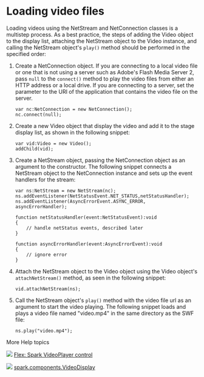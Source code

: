 # Loading video files

<div>

Loading videos using the NetStream and NetConnection classes is a multistep
process. As a best practice, the steps of adding the Video object to the display
list, attaching the NetStream object to the Video instance, and calling the
NetStream object's `play()` method should be performed in the specified order:

1.  Create a NetConnection object. If you are connecting to a local video file
    or one that is not using a server such as Adobe's Flash Media Server 2, pass
    `null` to the `connect()` method to play the video files from either an HTTP
    address or a local drive. If you are connecting to a server, set the
    parameter to the URI of the application that contains the video file on the
    server.

        var nc:NetConnection = new NetConnection();
        nc.connect(null);

2.  Create a new Video object that display the video and add it to the stage
    display list, as shown in the following snippet:

        var vid:Video = new Video();
        addChild(vid);

3.  Create a NetStream object, passing the NetConnection object as an argument
    to the constructor. The following snippet connects a NetStream object to the
    NetConnection instance and sets up the event handlers for the stream:

        var ns:NetStream = new NetStream(nc);
        ns.addEventListener(NetStatusEvent.NET_STATUS,netStatusHandler);
        ns.addEventListener(AsyncErrorEvent.ASYNC_ERROR, asyncErrorHandler);

        function netStatusHandler(event:NetStatusEvent):void
        {
        	// handle netStatus events, described later
        }

        function asyncErrorHandler(event:AsyncErrorEvent):void
        {
        	// ignore error
        }

4.  Attach the NetStream object to the Video object using the Video object's
    `attachNetStream()` method, as seen in the following snippet:

        vid.attachNetStream(ns);

5.  Call the NetStream object's `play()` method with the video file url as an
    argument to start the video playing. The following snippet loads and plays a
    video file named "video.mp4" in the same directory as the SWF file:

        ns.play("video.mp4");

</div>

<div>

<div>

More Help topics

</div>

<div>

</div>

![](images/flexLinkIndicator.png)
[Flex: Spark VideoPlayer control](https://help.adobe.com/en_US/flex/using/WSc78f87379113c38b-669905c51221a3b97af-8000.html "https://help.adobe.com/en_US/flex/using/WSc78f87379113c38b-669905c51221a3b97af-8000.html")

![](images/flashplatformLinkIndicator.png)
[spark.components.VideoDisplay](https://help.adobe.com/en_US/FlashPlatform/reference/actionscript/3/spark/components/VideoDisplay.html?allClasses=1 "https://help.adobe.com/en_US/FlashPlatform/reference/actionscript/3/spark/components/VideoDisplay.html?allClasses=1")

<div>

</div>

</div>
